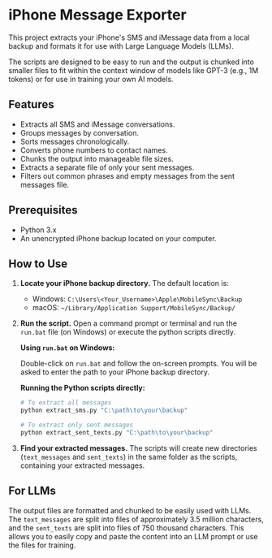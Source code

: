 # iPhone Message Exporter

This project extracts your iPhone's SMS and iMessage data from a local backup and formats it for use with Large Language Models (LLMs).

The scripts are designed to be easy to run and the output is chunked into smaller files to fit within the context window of models like GPT-3 (e.g., 1M tokens) or for use in training your own AI models.

## Features

- Extracts all SMS and iMessage conversations.
- Groups messages by conversation.
- Sorts messages chronologically.
- Converts phone numbers to contact names.
- Chunks the output into manageable file sizes.
- Extracts a separate file of only your sent messages.
- Filters out common phrases and empty messages from the sent messages file.

## Prerequisites

- Python 3.x
- An unencrypted iPhone backup located on your computer.

## How to Use

1.  **Locate your iPhone backup directory.** The default location is:
    -   Windows: `C:\Users\<Your_Username>\Apple\MobileSync\Backup`
    -   macOS: `~/Library/Application Support/MobileSync/Backup/`

2.  **Run the script.** Open a command prompt or terminal and run the `run.bat` file (on Windows) or execute the python scripts directly.

    **Using `run.bat` on Windows:**

    Double-click on `run.bat` and follow the on-screen prompts. You will be asked to enter the path to your iPhone backup directory.

    **Running the Python scripts directly:**

    ```bash
    # To extract all messages
    python extract_sms.py "C:\path\to\your\backup"

    # To extract only sent messages
    python extract_sent_texts.py "C:\path\to\your\backup"
    ```

3.  **Find your extracted messages.** The scripts will create new directories (`text_messages` and `sent_texts`) in the same folder as the scripts, containing your extracted messages.

## For LLMs

The output files are formatted and chunked to be easily used with LLMs. The `text_messages` are split into files of approximately 3.5 million characters, and the `sent_texts` are split into files of 750 thousand characters. This allows you to easily copy and paste the content into an LLM prompt or use the files for training.
